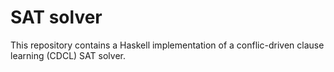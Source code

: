 # SAT solver

This repository contains a Haskell implementation of a conflic-driven clause
learning (CDCL) SAT solver.
